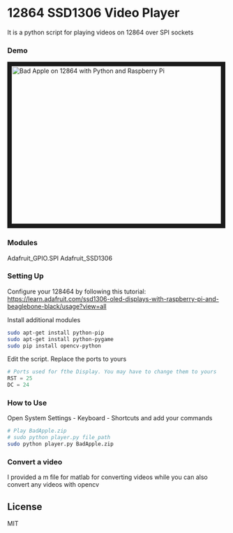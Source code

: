 # 12864 SSD1306 Video Player
It is a python script for playing videos on 12864 over SPI sockets

### Demo
<a href="http://www.youtube.com/watch?feature=player_embedded&v=7MF6DfqhK14
" target="_blank"><img src="http://img.youtube.com/vi/7MF6DfqhK14/0.jpg" 
alt="Bad Apple on 12864 with Python and Raspberry Pi " width="480" height="360" border="10" /></a>

### Modules
Adafruit_GPIO.SPI
Adafruit_SSD1306

### Setting Up
Configure your 128464 by following this tutorial: https://learn.adafruit.com/ssd1306-oled-displays-with-raspberry-pi-and-beaglebone-black/usage?view=all

Install additional modules
```sh
sudo apt-get install python-pip
sudo apt-get install python-pygame
sudo pip install opencv-python
```

Edit the script. Replace the ports to yours
```python
# Ports used for fthe Display. You may have to change them to yours
RST = 25
DC = 24
```

### How to Use
Open System Settings - Keyboard - Shortcuts and add your commands
```sh
# Play BadApple.zip
# sudo python player.py file_path
sudo python player.py BadApple.zip
```

### Convert a video
I provided a m file for matlab for converting videos while you can also convert any videos with opencv

License
----
MIT
